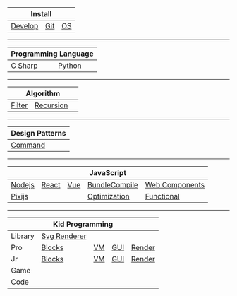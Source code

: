 <table>
    <thead>
        <tr>
            <th colspan="3">Install</th>
        </tr>
    </thead>
    <tbody>
        <tr>
            <td><a href="https://github.com/Lokavit/notes/blob/master/md/Develop.md">Develop</a></td>
            <td><a href="https://github.com/Lokavit/notes/blob/master/md/Git.md">Git</a></td>
            <td><a href="https://github.com/Lokavit/notes/blob/master/md/RIME.md">OS</a></td>
        </tr>
    </tbody>
</table>

---

<table>
    <thead>
        <tr>
            <th colspan="2">Programming Language</th>
        </tr>
    </thead>
    <tbody>
        <tr>
            <td><a href="https://github.com/Lokavit/notes/blob/master/md/Csharp.md">C Sharp</a></td>
            <td><a href="https://github.com/Lokavit/notes/blob/master/md/Python.md">Python</a></td>
        </tr>
    </tbody>
</table>

---

<table>
    <thead>
        <tr>
            <th colspan="3">Algorithm</th>
        </tr>
    </thead>
    <tbody>
        <tr>
            <td><a href="">Filter</a></td>
            <td><a href="">Recursion</a></td>
            <td><a href=""></a></td>
        </tr>
    </tbody>
</table>

---

<table>
    <thead>
        <tr>
            <th colspan="3">Design Patterns</th>
        </tr>
    </thead>
    <tbody>
        <tr>
            <td><a href="">Command</a></td>
            <td><a href=""></a></td>
            <td><a href=""></a></td>
        </tr>
    </tbody>
</table>

---

<table>
    <thead>
        <tr>
            <th colspan="5">JavaScript</th>
        </tr>
    </thead>
    <tbody>
        <tr>
            <td><a href="https://github.com/Lokavit/notes/blob/master/js/Nodejs.md">Nodejs</a></td>
            <td><a href="https://github.com/Lokavit/notes/blob/master/js/React.md">React</a></td>
            <td><a href="https://github.com/Lokavit/notes/blob/master/js/Vue.md">Vue</a></td>
            <td><a href="https://github.com/Lokavit/notes/blob/master/js/BundleCompile.md">BundleCompile</a></td>
            <td><a href="https://github.com/Lokavit/notes/blob/master/js/WebComponents.md">Web Components</a></td>
        </tr>
        <tr>
            <td><a href="https://github.com/Lokavit/notes/blob/master/pixijs/Pixijs.md">Pixijs</a></td>
            <td><a href="https://github.com/Lokavit/notes/blob/master/js/.md"></a></td>
            <td><a href="https://github.com/Lokavit/notes/blob/master/js/.md"></a></td>
            <td><a href="https://github.com/Lokavit/notes/blob/master/js/Optimization.md">Optimization</a></td>
            <td><a href="https://github.com/Lokavit/notes/blob/master/js/Functional.md">Functional</a></td>
        </tr>
    </tbody>
</table>

---

<table>
    <thead>
        <tr>
            <th colspan="5">Kid Programming</th>
        </tr>
    </thead>
    <tbody>
        <tr>
            <td>Library</td>
            <td><a href="https://github.com/Lokavit/notes/blob/master/kid/lib/SvgRenderer.md">Svg Renderer</a></td>
            <td><a href="https://github.com/Lokavit/notes/blob/master/kid/lib/xx.md"></a></td>
            <td><a href="https://github.com/Lokavit/notes/blob/master/kid/lib/xx.md"></a></td>
            <td><a href="https://github.com/Lokavit/notes/blob/master/kid/lib/xx.md"></a></td>
        </tr>
        <tr>
            <td>Pro</td>
            <td><a href="https://github.com/Lokavit/notes/blob/master/kid/pro/ProBlocks.md">Blocks</a></td>
            <td><a href="https://github.com/Lokavit/notes/blob/master/kid/pro/ProVM.md">VM</a></td>
            <td><a href="https://github.com/Lokavit/notes/blob/master/kid/pro/ProGUI.md">GUI</a></td>
            <td><a href="https://github.com/Lokavit/notes/blob/master/kid/pro/ProRender.md">Render</a></td>
        </tr>
        <tr>
            <td>Jr</td>
            <td><a href="https://github.com/Lokavit/notes/blob/master/kid/jr/JrBlocks.md">Blocks</a></td>
            <td><a href="https://github.com/Lokavit/notes/blob/master/kid/jr/JrVM.md">VM</a></td>
            <td><a href="https://github.com/Lokavit/notes/blob/master/kid/jr/JrGUI.md">GUI</a></td>
            <td><a href="https://github.com/Lokavit/notes/blob/master/kid/jr/JrRender.md">Render</a></td>
        </tr>
        <tr>
            <td>Game</td>
            <td><a href="https://github.com/Lokavit/notes/blob/master/kid/game/JrBlocks.md"></a></td>
            <td><a href="https://github.com/Lokavit/notes/blob/master/kid/game/JrVM.md"></a></td>
            <td><a href="https://github.com/Lokavit/notes/blob/master/kid/game/JrGUI.md"></a></td>
            <td><a href="https://github.com/Lokavit/notes/blob/master/kid/game/JrRender.md"></a></td>
        </tr>
        <tr>
            <td>Code</td>
            <td><a href="https://github.com/Lokavit/notes/blob/master/kid/code/JrBlocks.md"></a></td>
            <td><a href="https://github.com/Lokavit/notes/blob/master/kid/code/JrVM.md"></a></td>
            <td><a href="https://github.com/Lokavit/notes/blob/master/kid/code/JrGUI.md"></a></td>
            <td><a href="https://github.com/Lokavit/notes/blob/master/kid/code/JrRender.md"></a></td>
        </tr>
    </tbody>
</table>
